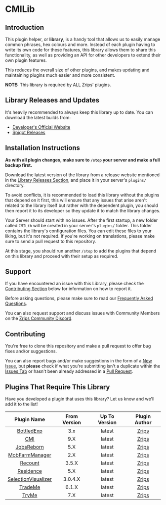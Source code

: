 # CMILib

## Introduction

This plugin helper, or **library**, is a handy tool that allows us to easily manage common phrases, hex colours and more. Instead of each plugin having to write its own code for these features, this library allows them to share this functionality, as well as providing an API for other developers to extend their own plugin features. 

This reduces the overall size of other plugins, and makes updating and maintaining plugins much easier and more consistent.

**NOTE:** This library is required by ALL Zrips' plugins.

## Library Releases and Updates

It's heavily recommended to always keep this library up to date. You can download the latest builds from:

- [Developer's Official Website](https://www.zrips.net/cmilib/)
- [Spigot Releases](https://www.spigotmc.org/resources/87610/)

## Installation Instructions

**As with all plugin changes, make sure to `/stop` your server and make a full backup first.**

Download the latest version of the library from a release website mentioned in the [Library Releases Section](#library-releases-and-updates), and place it in your server's `plugins/` directory.

To avoid conflicts, it is recommended to load this library without the plugins that depend on it first, this will ensure that any issues that arise aren't related to the library itself but rather with the dependent plugin, you should then report it to its developer so they update it to match the library changes.

Your Server should start with no issues. After the first startup, a new folder called `CMILib` will be created in your server's `plugins/` folder. This folder contains the library's configuration files. You can edit these files to your liking, but it's not required.
If you're working on translations, please make sure to send a pull request to this repository.

At this stage, you should run another `/stop` to add the plugins that depend on this library and proceed with their setup as required.

## Support

If you have encountered an issue with this Library, please check the [Contributing Section](#contributing) below for information on how to report it.

Before asking questions, please make sure to read our [Frequently Asked Questions](https://www.zrips.net/cmilib/faq/).

You can also request support and discuss issues with Community Members on the [Zrips Community Discord](https://discord.gg/dDMamN4).

## Contributing

You're free to clone this repository and make a pull request to offer bug fixes and/or suggestions.

You can also report bugs and/or make suggestions in the form of a [New Issue](https://github.com/Zrips/CMILib/issues/new), but **please** check if what you're submitting isn't a duplicate within the [Issues Tab](https://github.com/Zrips/CMILib/issues) or hasn't been already addressed in a [Pull Request](https://github.com/Zrips/CMILib/pulls).

## Plugins That Require This Library

Have you developed a plugin that uses this library? Let us know and we'll add it to the list!

|                                                          Plugin Name                                                           | From Version | Up To Version |                          Plugin Author                           |
|:------------------------------------------------------------------------------------------------------------------------------:|:------------:|:-------------:|:----------------------------------------------------------------:|
|                               [BottledExp](https://www.spigotmc.org/resources/bottledexp.2815/)                                |     3.x      |    latest     | [Zrips](https://www.spigotmc.org/resources/authors/zrips.24572/) |
| [CMI](https://www.spigotmc.org/resources/cmi-298-commands-insane-kits-portals-essentials-economy-mysql-sqlite-much-more.3742/) |     9.X      |    latest     | [Zrips](https://www.spigotmc.org/resources/authors/zrips.24572/) |
|                               [JobsReborn](https://www.spigotmc.org/resources/jobs-reborn.4216/)                               |     5.X      |    latest     | [Zrips](https://www.spigotmc.org/resources/authors/zrips.24572/) |
|     [MobFarmManager](https://www.spigotmc.org/resources/mob-farm-manager-supports-1-7-10-up-to-1-19-hopper-support.15127/)     |     2.X      |    latest     | [Zrips](https://www.spigotmc.org/resources/authors/zrips.24572/) |
|                                  [Recount](https://www.spigotmc.org/resources/recount.3962/)                                   |    3.5.X     |    latest     | [Zrips](https://www.spigotmc.org/resources/authors/zrips.24572/) |
|                       [Residence](https://www.spigotmc.org/resources/residence-1-7-10-up-to-1-19.11480/)                       |     5.X      |    latest     | [Zrips](https://www.spigotmc.org/resources/authors/zrips.24572/) |
|                     [SelectionVisualizer](https://www.spigotmc.org/resources/selection-visualizer.22631/)                      |   3.0.4.X    |    latest     | [Zrips](https://www.spigotmc.org/resources/authors/zrips.24572/) |
|           [TradeMe](https://www.spigotmc.org/resources/trademe-with-api-to-create-custom-trades-1-7-10-1-19-x.7544/)           |    6.1.X     |    latest     | [Zrips](https://www.spigotmc.org/resources/authors/zrips.24572/) |
|                                    [TryMe](https://www.spigotmc.org/resources/tryme.3330/)                                     |     7.X      |    latest     | [Zrips](https://www.spigotmc.org/resources/authors/zrips.24572/) |

